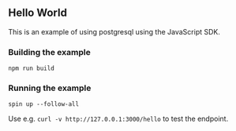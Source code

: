 ## Hello World 

This is an example of using postgresql using the JavaScript SDK.

### Building the example

```
npm run build
```
### Running the example

```
spin up --follow-all
```

Use e.g. `curl -v http://127.0.0.1:3000/hello` to test the endpoint.